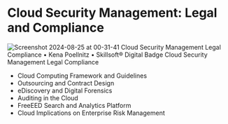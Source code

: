 # Cloud Security Management: Legal and Compliance

![Screenshot 2024-08-25 at 00-31-41 Cloud Security Management Legal   Compliance • Kena Poellnitz • Skillsoft® Digital Badge Cloud Security Management Legal   Compliance](https://github.com/user-attachments/assets/8f8cc472-8b9b-4605-b903-1a7e8614d64b)

* Cloud Computing Framework and Guidelines
* Outsourcing and Contract Design
* eDiscovery and Digital Forensics
* Auditing in the Cloud
* FreeEED Search and Analytics Platform
* Cloud Implications on Enterprise Risk Management
  
